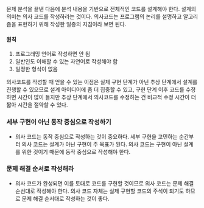 문제 분석을 끝낸 다음에 분석 내용을 기반으로 전체적인 코드를 설계해야 한다. 설계의 의미는 의사 코드를 작성하라는 것이다. 의사코드는 프로그램의 논리를 설명하고 알고리즘을 표현하기 위해 작성한 일종의 지침이라 보면 된다.

#### 원칙

1. 프로그래밍 언어로 작성하면 안 됨
2. 일반인도 이해할 수 있는 자연어로 작성해야 함
3. 일정한 형식이 없음

의사코드를 작성할 때 얻을 수 있는 이점은 실제 구현 단계가 아닌 추상 단계에서 설계를 진행할 수 있으므로 설계 아이디어에 좀 더 집중할 수 있고, 구현 단계 이후 코드를 수정하면 시간이 많이 들지만 추상 단계에서 의사코드를 수정하는 건 비교적 수정 시간이 더 짧아 시간을 절약할 수 있다.
### 세부 구현이 아닌 동작 중심으로 작성하기

- 의사 코드는 동작 중심으로 작성하는 것이 중요하다. 세부 구현을 고민하는 순간부터 의사 코드는 설계가 아닌 구현이 주 목표가 된다. 의사 코드는 구현이 아닌 설계를 위한 것이기 때문에 동작 중심으로 작성해야 한다.

### 문제 해결 순서로 작성해라

- 의사 코드가 완성되면 이를 토대로 코드를 구현할 것이므로 의사 코드는 문제 해결 순선대로 작성해야 한다. 의사 코드 자체는 실제 구현할 코드의 주석이 되기도 하므로 문제 해결 순서대로 작성하는 것이 좋다.


